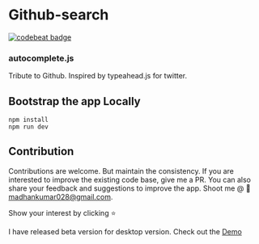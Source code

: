 # Github-search

<a href="https://codebeat.co/projects/github-com-madhankumar028-github-search-feature">
  <img alt="codebeat badge" src="https://codebeat.co/badges/49590d7e-8bf4-4bc6-98fa-c1e791206e46" />
</a>

### autocomplete.js

Tribute to Github. Inspired by typeahead.js for twitter.

## Bootstrap the app Locally
```
npm install
npm run dev
```

Contribution
----------------------------------
Contributions are welcome. But maintain the consistency. If you are interested to improve the existing code base, give me a PR.
You can also share your feedback and suggestions to improve the app. Shoot me @ :email: madhankumar028@gmail.com.

Show your interest by clicking :star:

I have released beta version for desktop version. Check out the [Demo](https://madhankumar028.github.io/github-search/)

